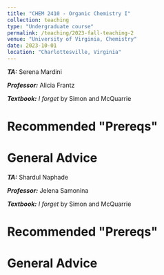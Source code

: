 ```yaml
---
title: "CHEM 2410 - Organic Chemistry I"
collection: teaching
type: "Undergraduate course"
permalink: /teaching/2023-fall-teaching-2
venue: "University of Virginia, Chemistry"
date: 2023-10-01
location: "Charlottesville, Virginia"
---
```


***TA:*** Serena Mardini

***Professor:*** Alicia Frantz

***Textbook:*** *I forget* by Simon and McQuarrie

Recommended "Prereqs"
======

General Advice
======

***TA:*** Shardul Naphade

***Professor:*** Jelena Samonina

***Textbook:*** *I forget* by Simon and McQuarrie

Recommended "Prereqs"
======

General Advice
======
